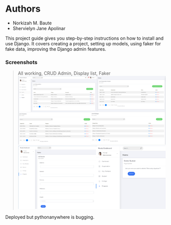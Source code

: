 # Authors 
- Norkizah M. Baute 
- Shervielyn Jane Apolinar 

This project guide gives you step-by-step instructions on how to install and use Django. It covers creating a project, setting up models, using faker for fake data, improving the Django admin features.

### Screenshots 
> All working, CRUD Admin, Display list, Faker 
![img](https://github.com/Norkizah/PSUSphere/blob/main/projectsite/static/sc1.png?raw=true)
![img](https://github.com/Norkizah/PSUSphere/blob/main/projectsite/static/sc2.png?raw=true) 


Deployed but pythonanywhere is bugging.